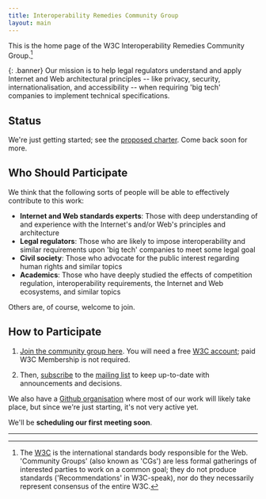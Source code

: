 ```yaml
---
title: Interoperability Remedies Community Group
layout: main
---
```


This is the home page of the W3C Interoperability Remedies Community Group.[^1]

{: .banner}
Our mission is to help legal regulators understand and apply Internet and Web architectural principles -- like privacy, security, internationalisation, and accessibility -- when requiring 'big tech' companies to implement technical specifications.

## Status

We're just getting started; see the [proposed charter](charter.html). Come back soon for more.


## Who Should Participate

We think that the following sorts of people will be able to effectively contribute to this work:

* **Internet and Web standards experts**: Those with deep understanding of and experience with the Internet's and/or Web's principles and architecture
* **Legal regulators**: Those who are likely to impose interoperability and similar requirements upon 'big tech' companies to meet some legal goal
* **Civil society**: Those who advocate for the public interest regarding human rights and similar topics
* **Academics**: Those who have deeply studied the effects of competition regulation, interoperability requirements, the Internet and Web ecosystems, and similar topics

Others are, of course, welcome to join.

## How to Participate

1. [Join the community group here](https://www.w3.org/community/interop-remedies/join). You will need a free [W3C account](https://www.w3.org/accounts/request); paid W3C Membership is not required.

2. Then, [subscribe](mailto:public-interop-remedies-request@w3.org?subject=subscribe) to the [mailing list](https://lists.w3.org/Archives/Public/public-interop-remedies/) to keep up-to-date with announcements and decisions.

We also have a [Github organisation](https://github.com/interop-remedies-cg) where most of our work will likely take place, but since we're just starting, it's not very active yet.

We'll be **scheduling our first meeting soon**.


------

[^1]: The [W3C](http://w3.org/) is the international standards body responsible for the Web. 'Community Groups' (also known as 'CGs') are less formal gatherings of interested parties to work on a common goal; they do not produce standards ('Recommendations' in W3C-speak), nor do they necessarily represent consensus of the entire W3C.

